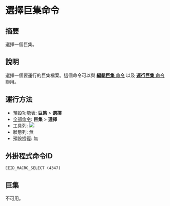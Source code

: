 # 選擇巨集命令

## 摘要

選擇一個巨集。

## 說明

選擇一個要運行的巨集檔案。這個命令可以與 [**編輯巨集** 命令](macro_edit) 以及 [**運行巨集** 命令](quick_macro_run) 聯用。

## 運行方法

- 預設功能表: **巨集** \> **選擇**
- [全部命令](../tools/all_commands): **巨集**
\> **選擇**
- 工具列: ![](../../images/macroselect..png)
- 狀態列: 無
- 預設捷徑: 無

## 外掛程式命令ID

```
EEID_MACRO_SELECT (4347)
```

## 巨集

不可用。
